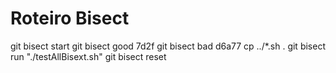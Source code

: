 # Roteiro Bisect


git bisect start
git bisect good 7d2f
git bisect bad d6a77
cp ../*.sh .
git bisect run "./testAllBisext.sh"
git bisect reset
